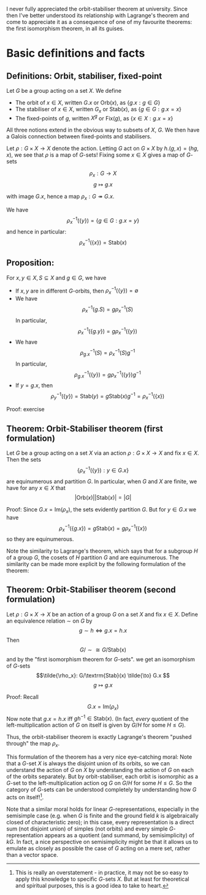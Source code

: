 I never fully appreciated the orbit-stabiliser theorem at university. Since then I've better understood its relationship with Lagrange's theorem and come to appreciate it as a consequence of one of my favourite theorems: the first isomorphism theorem, in all its guises.

# Basic definitions and facts

## Definitions: Orbit, stabiliser, fixed-point
Let $G$ be a group acting on a set $X$. We define
 - The orbit of $x \in X$, written $G.x$ or $\textrm{Orb}(x)$, as $\{g.x: g\in G\}$
 - The stabiliser of $x \in X$, written $G_x$ or $\textrm{Stab}(x)$, as $\{g \in G: g.x=x\}$
 - The fixed-points of $g$, written $X^g$ or $\textrm{Fix}(g)$, as $\{x\in X: g.x=x\}$

All three notions extend in the obvious way to subsets of $X$, $G$. We then have a Galois connection between fixed-points and stabilisers. 

Let $\rho: G\times X \to X$ denote the action. Letting $G$ act on $G\times X$ by $h.(g,x) = (hg,x)$, we see that $\rho$ is a map of $G$-sets! Fixing some $x\in X$ gives a map of $G$-sets

$$ \rho_x: G \to X $$
$$g \mapsto g.x $$

with image $G.x$, hence a map $\rho_x: G \twoheadrightarrow G.x$.

We have 
$$\rho_x^{-1}(\{y\}) = \{g\in G: g.x=y\}$$
and hence in particular:
$$\rho_x^{-1}(\{x\}) = \textrm{Stab}(x)$$

## Proposition:
For $x,y \in X, S \subseteq X$ and $g \in G$, we have 
- If $x,y$ are in different $G$-orbits, then $\rho_x^{-1}(\{y\}) = \emptyset$
- We have 
 $$\rho_x^{-1}(g.S)=g\rho_x^{-1}(S) $$ 
 In particular, 
 $$\rho_x^{-1}(\{g.y\})=g\rho_x^{-1}(\{y\})$$
- We have 
 $$\rho_{g.x}^{-1}(S)=\rho_x^{-1}(S)g^{-1} $$ 
 In particular, 
 $$\rho_{g.x}^{-1}(\{y\})=g\rho_x^{-1}(\{y\})g^{-1}$$
- If $y = g.x$, then 
 $$\rho_y^{-1}(\{y\}) = \textrm{Stab}(y) = g\textrm{Stab}(x)g^{-1} = \rho_x^{-1}(\{x\}) $$

Proof: exercise

## Theorem: Orbit-Stabiliser theorem (first formulation)
Let $G$ be a group acting on a set $X$ via an action $\rho: G\times X \to X$ and fix $x\in X$. Then the sets 
$$\{\rho_x^{-1}(\{y\}): y\in G.x\} $$ 
are equinumerous and partition $G$.
In particular, when $G$ and $X$ are finite, we have for any $x\in X$ that 
$$|\textrm{Orb}(x)| |\textrm{Stab}(x)| =|G| $$

Proof: 
Since $G.x = \textrm{Im}(\rho_x)$, the sets evidently partition $G$. But for $y\in G.x$ we have
$$\rho_x^{-1}(\{g.x\})=g\textrm{Stab}(x) = g\rho_x^{-1}(\{x\}) $$ 
so they are equinumerous.

Note the similarity to Lagrange's theorem, which says that for a subgroup $H$ of a group $G$, the cosets of $H$ partition $G$ and are equinumerous. The similarity can be made more explicit by the following formulation of the theorem:

## Theorem: Orbit-Stabiliser theorem (second formulation)
Let $\rho :G\times X\to X$ be an action of a group $G$ on a set $X$ and fix $x\in X$. Define an equivalence relation $\sim$ on $G$ by 
$$g\sim h \Leftrightarrow g.x = h.x $$
Then 
$$G/\sim \cong G/\textrm{Stab(x)} $$
 and by the "first isomorphism theorem for $G$-sets". we get an isomorphism of $G$-sets
$$\tilde{\rho_x}: G/\textrm{Stab}(x) \tilde{\to} G.x $$ 
$$g\mapsto g.x $$

Proof: Recall 
$$G.x = \textrm{Im}(\rho_x) $$
Now note that $g.x = h.x$ iff $gh^{-1}\in \textrm{Stab}(x)$. (In fact, *every* quotient of the left-multiplication action of $G$ on itself is given by $G/H$ for some $H\leq G$).

Thus, the orbit-stabiliser theorem is exactly Lagrange's theorem "pushed through" the map $\rho_x$.

This formulation of the theorem has a very nice eye-catching moral: Note that a $G$-set $X$ is always the disjoint union of its orbits, so we can understand the action of $G$ on $X$ by understanding the action of $G$ on each of the orbits separately. But by orbit-stabiliser, each orbit is isomorphic as a $G$-set to the left-multiplication action og $G$ on $G/H$ for some $H\leq G$. So the category of $G$-sets can be understood completely by understanding how $G$ acts on itself![^overstatement].

Note that a similar moral holds for linear $G$-representations, especially in the semisimple case (e.g. when $G$ is finite and the ground field $k$ is algebraically closed of characteristic zero); in this case, every representation is a direct sum (not disjoint union) of simples (not orbits) and every simple $G$-representation appears as a quotient (and summand, by semisimplicity) of $kG$. In fact, a nice perspective on semisimplicity might be that it allows us to emulate as closely as possible the case of $G$ acting on a mere set, rather than a vector space.

[^overstatement]: This is really an overstatement - in practice, it may not be so easy to apply this knowledge to specific $G$-sets $X$. But at least for theoretical and spiritual purposes, this is a good idea to take to heart.